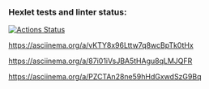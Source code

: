 ### Hexlet tests and linter status:
[![Actions Status](https://github.com/Calipso15/frontend-project-44/workflows/hexlet-check/badge.svg)](https://github.com/Calipso15/frontend-project-44/actions)

https://asciinema.org/a/vKTY8x96Lttw7q8wcBpTk0tHx

https://asciinema.org/a/87i01iVsJBA5tHAgu8qLMJQFR

https://asciinema.org/a/PZCTAn28ne59hHdGxwdSzG9Bq